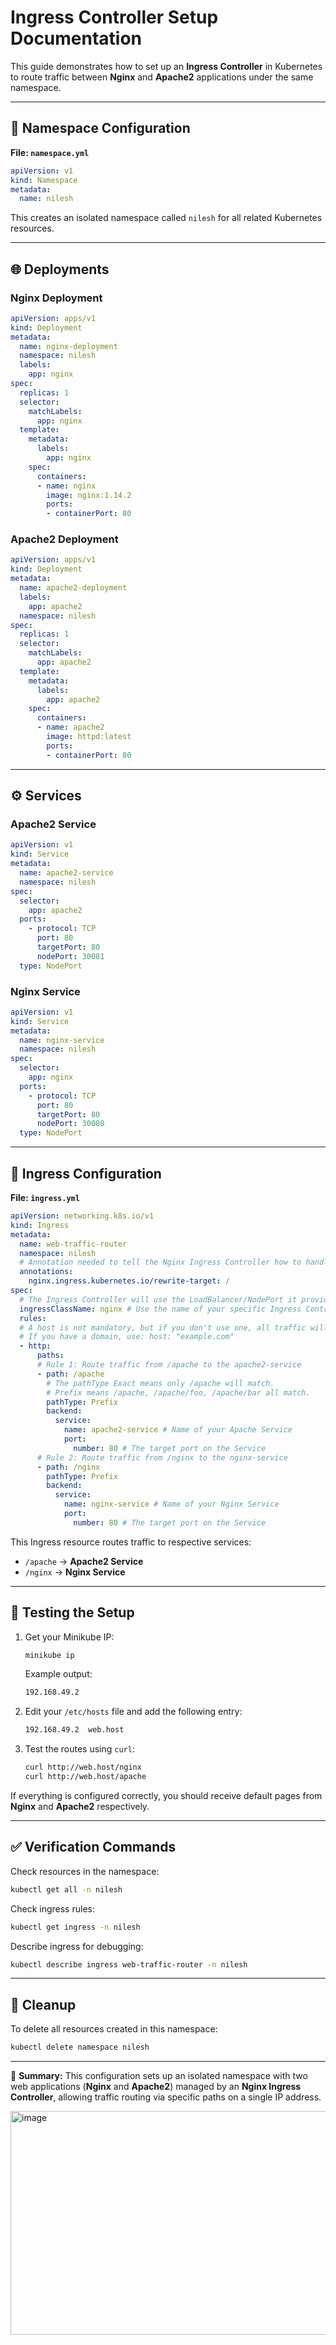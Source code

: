 # Ingress Controller Setup Documentation

This guide demonstrates how to set up an **Ingress Controller** in Kubernetes to route traffic between **Nginx** and **Apache2** applications under the same namespace.

---

## 🧩 Namespace Configuration

**File: `namespace.yml`**

```yaml
apiVersion: v1
kind: Namespace
metadata:
  name: nilesh
```

This creates an isolated namespace called `nilesh` for all related Kubernetes resources.

---

## 🌐 Deployments

### **Nginx Deployment**

```yaml
apiVersion: apps/v1
kind: Deployment
metadata:
  name: nginx-deployment
  namespace: nilesh
  labels:
    app: nginx
spec:
  replicas: 1
  selector:
    matchLabels:
      app: nginx
  template:
    metadata:
      labels:
        app: nginx
    spec:
      containers:
      - name: nginx
        image: nginx:1.14.2
        ports:
        - containerPort: 80
```

### **Apache2 Deployment**

```yaml
apiVersion: apps/v1
kind: Deployment
metadata:
  name: apache2-deployment
  labels:
    app: apache2
  namespace: nilesh
spec:
  replicas: 1
  selector:
    matchLabels:
      app: apache2
  template:
    metadata:
      labels:
        app: apache2
    spec:
      containers:
      - name: apache2
        image: httpd:latest
        ports:
        - containerPort: 80
```

---

## ⚙️ Services

### **Apache2 Service**

```yaml
apiVersion: v1
kind: Service
metadata:
  name: apache2-service
  namespace: nilesh
spec:
  selector:
    app: apache2
  ports:
    - protocol: TCP
      port: 80
      targetPort: 80
      nodePort: 30081
  type: NodePort
```

### **Nginx Service**

```yaml
apiVersion: v1
kind: Service
metadata:
  name: nginx-service
  namespace: nilesh
spec:
  selector:
    app: nginx
  ports:
    - protocol: TCP
      port: 80
      targetPort: 80
      nodePort: 30080
  type: NodePort
```

---

## 🚦 Ingress Configuration

**File: `ingress.yml`**

```yaml
apiVersion: networking.k8s.io/v1
kind: Ingress
metadata:
  name: web-traffic-router
  namespace: nilesh
  # Annotation needed to tell the Nginx Ingress Controller how to handle the path matching
  annotations:
    nginx.ingress.kubernetes.io/rewrite-target: /
spec:
  # The Ingress Controller will use the LoadBalancer/NodePort it provides
  ingressClassName: nginx # Use the name of your specific Ingress Controller
  rules:
  # A host is not mandatory, but if you don't use one, all traffic will match this rule.
  # If you have a domain, use: host: "example.com"
  - http:
      paths:
      # Rule 1: Route traffic from /apache to the apache2-service
      - path: /apache
        # The pathType Exact means only /apache will match.
        # Prefix means /apache, /apache/foo, /apache/bar all match.
        pathType: Prefix 
        backend:
          service:
            name: apache2-service # Name of your Apache Service
            port:
              number: 80 # The target port on the Service
      # Rule 2: Route traffic from /nginx to the nginx-service
      - path: /nginx
        pathType: Prefix
        backend:
          service:
            name: nginx-service # Name of your Nginx Service
            port:
              number: 80 # The target port on the Service
```

This Ingress resource routes traffic to respective services:

* `/apache` → **Apache2 Service**
* `/nginx` → **Nginx Service**

---

## 🧭 Testing the Setup

1. Get your Minikube IP:

   ```bash
   minikube ip
   ```

   Example output:

   ```bash
   192.168.49.2
   ```

2. Edit your `/etc/hosts` file and add the following entry:

   ```bash
   192.168.49.2  web.host
   ```

3. Test the routes using `curl`:

   ```bash
   curl http://web.host/nginx
   curl http://web.host/apache
   ```

If everything is configured correctly, you should receive default pages from **Nginx** and **Apache2** respectively.

---

## ✅ Verification Commands

Check resources in the namespace:

```bash
kubectl get all -n nilesh
```

Check ingress rules:

```bash
kubectl get ingress -n nilesh
```

Describe ingress for debugging:

```bash
kubectl describe ingress web-traffic-router -n nilesh
```

---

## 🧹 Cleanup

To delete all resources created in this namespace:

```bash
kubectl delete namespace nilesh
```

---

📘 **Summary:**
This configuration sets up an isolated namespace with two web applications (**Nginx** and **Apache2**) managed by an **Nginx Ingress Controller**, allowing traffic routing via specific paths on a single IP address.

<img width="539" height="358" alt="image" src="https://github.com/user-attachments/assets/3511b927-5626-4f54-95e8-f249c2b7448d" />
